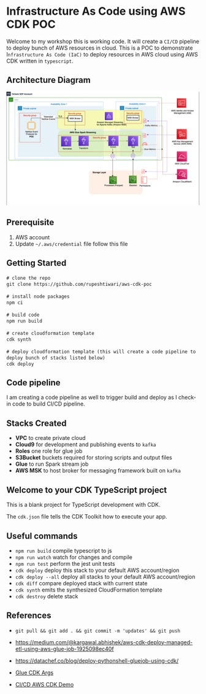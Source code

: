 # Infrastructure As Code using AWS CDK POC

Welcome to my workshop this is working code. It will create a `CI/CD` pipeline to deploy bunch of AWS resources in cloud. This is a POC to demonstrate I`nfrastructure As Code (IaC)` to deploy resources in AWS cloud using AWS CDK written in `typescript`.

## Architecture Diagram

![](assets/docs/architecture.png)

## Prerequisite 
1. AWS account 
2. Update `~/.aws/credential` file follow this file
<script src="https://gist.github.com/rupeshtiwari/1cc9df1218b4d8c86c9232eeacd2b983"></script>
## Getting Started

```
# clone the repo
git clone https://github.com/rupeshtiwari/aws-cdk-poc

# install node packages
npm ci

# build code 
npm run build

# create cloudformation template
cdk synth

# deploy cloudformation template (this will create a code pipeline to deploy bunch of stacks listed below)
cdk deploy

```
## Code pipeline

I am creating a code pipeline as well to trigger build and deploy as I check-in code to build CI/CD pipeline.

## Stacks Created

- **VPC** to create private cloud
- **Cloud9** for development and publishing events to `kafka`
- **Roles** one role for glue job
- **S3Bucket** buckets required for storing scripts and output files
- **Glue** to run Spark stream job
- **AWS MSK** to host broker for messaging framework built on `kafka`

## Welcome to your CDK TypeScript project

This is a blank project for TypeScript development with CDK.

The `cdk.json` file tells the CDK Toolkit how to execute your app.

## Useful commands

- `npm run build` compile typescript to js
- `npm run watch` watch for changes and compile
- `npm run test` perform the jest unit tests
- `cdk deploy` deploy this stack to your default AWS account/region
- `cdk deploy --all` deploy all stacks to your default AWS account/region
- `cdk diff` compare deployed stack with current state
- `cdk synth` emits the synthesized CloudFormation template
- `cdk destroy` delete stack

## References

- `git pull && git add . && git commit -m 'updates' && git push`

- https://medium.com/@kargawal.abhishek/aws-cdk-deploy-managed-etl-using-aws-glue-job-1925098ec40f

- https://datachef.co/blog/deploy-pythonshell-gluejob-using-cdk/
- [Glue CDK Args](https://docs.aws.amazon.com/glue/latest/dg/aws-glue-programming-etl-glue-arguments.html)
- [CI/CD AWS CDK Demo](https://github.com/rupeshtiwari/ci-cd-aws-pipeline-demo-cdk)
